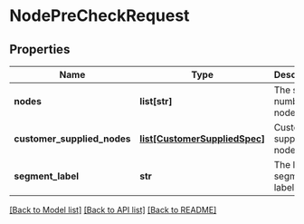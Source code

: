 # NodePreCheckRequest

## Properties
Name | Type | Description | Notes
------------ | ------------- | ------------- | -------------
**nodes** | **list[str]** | The serial number of node | [optional] 
**customer_supplied_nodes** | [**list[CustomerSuppliedSpec]**](CustomerSuppliedSpec.md) | Customer supplied nodes | [optional] 
**segment_label** | **str** | The layer3 segment label | [optional] 

[[Back to Model list]](../README.md#documentation-for-models) [[Back to API list]](../README.md#documentation-for-api-endpoints) [[Back to README]](../README.md)

